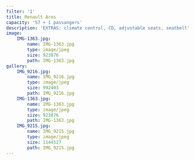 ```yaml
---
filter: '1'
title: Renault Ares
capacity: '57 + 1 passangers'
description: 'EXTRAS: climate control, CD, adjustable seats, seatbelt'
image:
    IMG-1363.jpg:
        name: IMG-1363.jpg
        type: image/jpeg
        size: 923876
        path: IMG-1363.jpg
gallery:
    IMG_9216.jpg:
        name: IMG_9216.jpg
        type: image/jpeg
        size: 992403
        path: IMG_9216.jpg
    IMG-1363.jpg:
        name: IMG-1363.jpg
        type: image/jpeg
        size: 923876
        path: IMG-1363.jpg
    IMG_9215.jpg:
        name: IMG_9215.jpg
        type: image/jpeg
        size: 1144527
        path: IMG_9215.jpg
---
```

